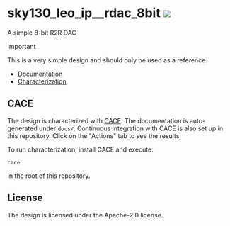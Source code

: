# sky130_leo_ip__rdac_8bit ![](../../workflows/cace/badge.svg)

A simple 8-bit R2R DAC

> [!IMPORTANT]  
> This is a very simple design and should only be used as a reference.

- [Documentation](docs/sky130_leo_ip__rdac_8bit.md)
- [Characterization](docs/sky130_leo_ip__rdac_8bit_rcx.md)

## CACE

The design is characterized with [CACE](https://github.com/efabless/cace). The documentation is auto-generated under `docs/`.
Continuous integration with CACE is also set up in this repository. Click on the "Actions" tab to see the results.

To run characterization, install CACE and execute:

```
cace
```

In the root of this repository.

## License

The design is licensed under the Apache-2.0 license.
